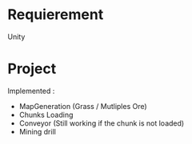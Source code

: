 # Requierement

Unity

# Project

Implemented :
- MapGeneration (Grass / Mutliples Ore)
- Chunks Loading
- Conveyor	(Still working if the chunk is not loaded)
- Mining drill